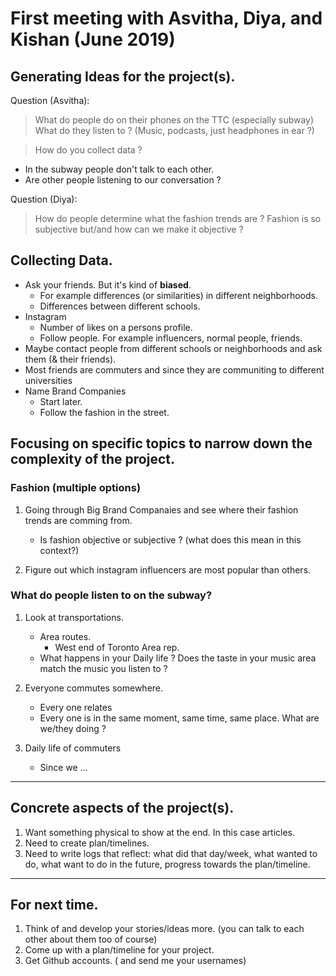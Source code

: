 # First meeting with Asvitha, Diya, and Kishan (June 2019)

## Generating Ideas for the project(s).

Question (Asvitha): 
> What do people do on their phones on the TTC (especially subway)
> What do they listen to ? (Music, podcasts, just headphones in ear ?)

> How do you collect data ?

- In the subway people don't talk to each other.
- Are other people listening to our conversation ?


Question (Diya):
> How do people determine what the fashion trends are ?
> Fashion is so subjective but/and how can we make it objective ?



## Collecting Data.

* Ask your friends. But it's kind of **biased**.
    - For example differences (or similarities) in different neighborhoods.
    - Differences between different schools.
* Instagram 
    - Number of likes on a persons profile.
    - Follow people. For example influencers, normal people, friends.
* Maybe contact people from different schools or neighborhoods and ask them (& their friends).
* Most friends are commuters and since they are communiting to different universities
* Name Brand Companies 
    - Start later. 
    - Follow the fashion in the street.

## Focusing on specific topics to narrow down the complexity of the project.

### Fashion (multiple options)
1. Going through Big Brand Companaies and see where their fashion trends are comming from.
    - Is fashion objective or subjective ? (what does this mean in this context?)

2. Figure out which instagram influencers are most popular than others.


### What do people listen to on the subway?
1. Look at transportations.
    - Area routes.
        - West end of Toronto Area rep.
    - What happens in your Daily life ? Does the taste in your music area match the music you listen to ?

2. Everyone commutes somewhere.
    - Every one relates 
    - Every one is in the same moment, same time, same place. What are we/they doing ?

3. Daily life of commuters 
    - Since we ...


----

## Concrete aspects of the project(s).

1. Want something physical to show at the end. In this case articles.
2. Need to create plan/timelines.
3. Need to write logs that reflect: what did that day/week, what wanted to do, what want to do in the future, progress towards the plan/timeline.

----

## For next time.

1. Think of and develop your stories/ideas more. (you can talk to each other about them too of course)
2. Come up with a plan/timeline for your project.
3. Get Github accounts. ( and send me your usernames)